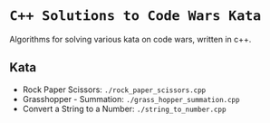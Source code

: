 # `C++ Solutions to Code Wars Kata`
Algorithms for solving various kata on code wars, written in c++.

## Kata
- Rock Paper Scissors: `./rock_paper_scissors.cpp`
- Grasshopper - Summation: `./grass_hopper_summation.cpp`
- Convert a String to a Number: `./string_to_number.cpp`
